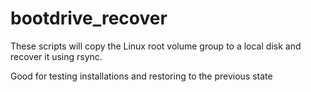 # bootdrive_recover
These scripts will copy the Linux root volume group to a local disk and recover it using rsync.

Good for testing installations and restoring to the previous state
